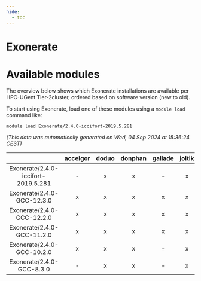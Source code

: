 ```yaml
---
hide:
  - toc
---
```


Exonerate
=========

# Available modules


The overview below shows which Exonerate installations are available per HPC-UGent Tier-2cluster, ordered based on software version (new to old).

To start using Exonerate, load one of these modules using a `module load` command like:

```shell
module load Exonerate/2.4.0-iccifort-2019.5.281
```

*(This data was automatically generated on Wed, 04 Sep 2024 at 15:36:24 CEST)*  

| |accelgor|doduo|donphan|gallade|joltik|shinx|skitty|
| :---: | :---: | :---: | :---: | :---: | :---: | :---: | :---: |
|Exonerate/2.4.0-iccifort-2019.5.281|-|x|x|-|x|-|x|
|Exonerate/2.4.0-GCC-12.3.0|x|x|x|x|x|x|x|
|Exonerate/2.4.0-GCC-12.2.0|x|x|x|x|x|-|x|
|Exonerate/2.4.0-GCC-11.2.0|x|x|x|x|x|-|x|
|Exonerate/2.4.0-GCC-10.2.0|x|x|x|-|x|-|x|
|Exonerate/2.4.0-GCC-8.3.0|-|x|x|-|x|-|-|
